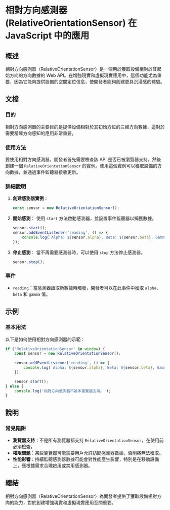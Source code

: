 <!--
Meta Description: # 相對方向感測器 (RelativeOrientationSensor) 在 JavaScript 中的應用 ## 概述 相對方向感測器（RelativeOrientationSensor）是一個用於獲取設備相對於其起始方向的方向數據的 Web API。在增強現實和虛擬現實應用中，這個功能尤為重要...
Meta Keywords: sensor, relativeorientationsensor, javascript, alpha, beta
-->

# 相對方向感測器 (RelativeOrientationSensor) 在 JavaScript 中的應用

## 概述
相對方向感測器（RelativeOrientationSensor）是一個用於獲取設備相對於其起始方向的方向數據的 Web API。在增強現實和虛擬現實應用中，這個功能尤為重要，因為它能夠提供設備的空間定位信息，使開發者能夠創建更具沉浸感的體驗。

## 文檔
### 目的
相對方向感測器的主要目的是提供設備相對於其初始方位的三維方向數據，這對於需要精確方向感知的應用非常重要。

### 使用方法
要使用相對方向感測器，開發者首先需要檢查該 API 是否已被瀏覽器支持，然後創建一個 `RelativeOrientationSensor` 的實例。使用這個實例可以獲取設備的方向數據，並通過事件監聽器接收更新。

### 詳細說明
1. **創建感測器實例**：
   ```javascript
   const sensor = new RelativeOrientationSensor();
   ```

2. **開始感測**：
   使用 `start` 方法啟動感測器，並設置事件監聽器以捕獲數據。
   ```javascript
   sensor.start();
   sensor.addEventListener('reading', () => {
       console.log(`Alpha: ${sensor.alpha}, Beta: ${sensor.beta}, Gamma: ${sensor.gamma}`);
   });
   ```

3. **停止感測**：
   當不再需要感測器時，可以使用 `stop` 方法停止感測器。
   ```javascript
   sensor.stop();
   ```

### 事件
- `reading`：當感測器讀取新數據時觸發，開發者可以在此事件中獲取 `alpha`、`beta` 和 `gamma` 值。

## 示例
### 基本用法
以下是如何使用相對方向感測器的示範：
```javascript
if ('RelativeOrientationSensor' in window) {
    const sensor = new RelativeOrientationSensor();
    
    sensor.addEventListener('reading', () => {
        console.log(`Alpha: ${sensor.alpha}, Beta: ${sensor.beta}, Gamma: ${sensor.gamma}`);
    });

    sensor.start();
} else {
    console.log('相對方向感測器不被本瀏覽器支持。');
}
```

## 說明
### 常見陷阱
- **瀏覽器支持**：不是所有瀏覽器都支持 `RelativeOrientationSensor`，在使用前必須檢查。
- **權限問題**：某些瀏覽器可能需要用戶允許訪問感測器數據，否則將無法獲取。
- **性能影響**：持續監聽感測器數據可能會對性能產生影響，特別是在移動設備上，應根據需求合理啟用或禁用感測器。

## 總結
相對方向感測器（RelativeOrientationSensor）為開發者提供了獲取設備相對方向的能力，對於創建增強現實和虛擬現實應用至關重要。